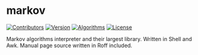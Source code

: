 # markov
[![Contributors](https://img.shields.io/badge/Contributors-@faraui-lightgreen.svg)](https://github.com/faraui/markov/graphs/contributors)
[![Version](https://img.shields.io/badge/Version-1.0.0-beige.svg)](https://github.com/faraui/markov/releases/latest)
[![Algorithms](https://img.shields.io/badge/Algorithms-17-pink.svg)](https://github.com/faraui/markov/tree/main/algorithms)
[![License](https://img.shields.io/badge/License-ISC-lightblue.svg)](https://raw.githubusercontent.com/faraui/markov/main/LICENSE.txt)

Markov algorithms interpreter and their largest library. Written in Shell and Awk. Manual page source written in Roff included.

